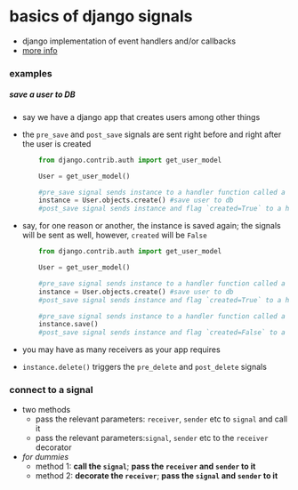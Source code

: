 # basics of django signals
* django implementation of event handlers and/or callbacks
* [more info][def]
### examples
##### save a user to DB
* say we have a django app that creates users among other things
* the `pre_save` and `post_save` signals are sent right before and right after the user is created

    ```python
        from django.contrib.auth import get_user_model

        User = get_user_model()

        #pre_save signal sends instance to a handler function called a receiver
        instance = User.objects.create() #save user to db
        #post_save signal sends instance and flag `created=True` to a handler function called a receiver
    ```

* say, for one reason or another, the instance is saved again; the signals will be sent as well, however, `created` will be `False`

    ```python
        from django.contrib.auth import get_user_model

        User = get_user_model()

        #pre_save signal sends instance to a handler function called a receiver
        instance = User.objects.create() #save user to db
        #post_save signal sends instance and flag `created=True` to a handler function called a receiver

        #pre_save signal sends instance to a handler function called a receiver
        instance.save()
        #post_save signal sends instance and flag `created=False` to a handler function called a receiver
    ```

* you may have as many receivers as your app requires
* `instance.delete()` triggers the `pre_delete` and `post_delete` signals
### connect to a signal
* two methods
    - pass the relevant parameters: `receiver`, `sender` etc to `signal` and call it
    - pass the relevant parameters:`signal`, `sender` etc to the `receiver` decorator
* *for dummies*
    - method 1: **call the `signal`**; **pass the `receiver` and `sender` to it**
    - method 2: **decorate the `receiver`**; **pass the `signal` and `sender` to it**

[def]: https://docs.djangoproject.com/en/5.1/topics/signals/